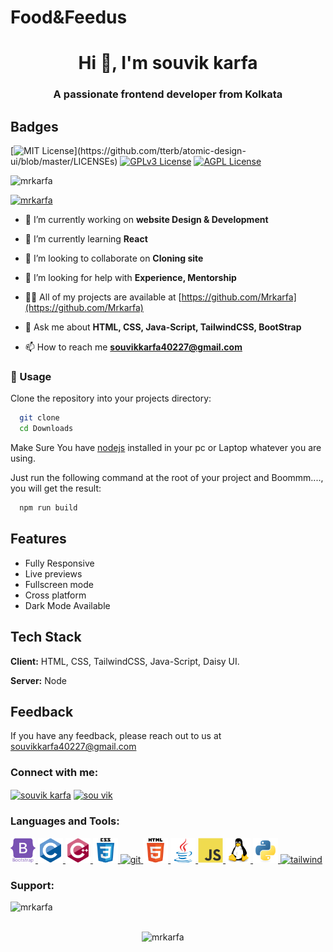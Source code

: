 # Food&Feedus

<h1 align="center">Hi 👋, I'm souvik karfa</h1>
<h3 align="center">A passionate frontend developer from Kolkata</h3>


## Badges
[![MIT License](https://img.shields.io/apm/l/atomic-design-ui.svg?)](https://github.com/tterb/atomic-design-ui/blob/master/LICENSEs)
[![GPLv3 License](https://img.shields.io/badge/License-GPL%20v3-yellow.svg)](https://opensource.org/licenses/)
[![AGPL License](https://img.shields.io/badge/license-AGPL-blue.svg)](http://www.gnu.org/licenses/agpl-3.0)
<p align="left"> <img src="https://komarev.com/ghpvc/?username=mrkarfa&label=Profile%20views&color=0e75b6&style=flat" alt="mrkarfa" /> </p>

<p align="left"> <a href="https://github.com/ryo-ma/github-profile-trophy"><img src="https://github-profile-trophy.vercel.app/?username=mrkarfa" alt="mrkarfa" /></a> </p>

- 🔭 I’m currently working on **website Design & Development**

- 🌱 I’m currently learning **React**

- 👯 I’m looking to collaborate on **Cloning site**

- 🤝 I’m looking for help with **Experience, Mentorship**

- 👨‍💻 All of my projects are available at [https://github.com/Mrkarfa](https://github.com/Mrkarfa)

- 💬 Ask me about **HTML, CSS, Java-Script, TailwindCSS, BootStrap**

- 📫 How to reach me **souvikkarfa40227@gmail.com**

<h3 align="left">🚀 Usage</h3>
<p align="left">
  Clone the repository into your projects directory:
 </p>

```bash
  git clone 
  cd Downloads
```
    
<p align="left">
  Make Sure You have <a href="https://nodejs.org/en/" target="blank">nodejs</a> installed in your pc or Laptop whatever you are using.</p>
  <p align="left">
  Just run the following command at the root of your project and Boommm...., you will get the result:
  </p>
  
```bash
  npm run build
```
 
## Features

- Fully Responsive
- Live previews
- Fullscreen mode
- Cross platform
- Dark Mode Available
 
 ## Tech Stack

**Client:** HTML, CSS, TailwindCSS, Java-Script, Daisy UI.

**Server:** Node
 
## Feedback

If you have any feedback, please reach out to us at souvikkarfa40227@gmail.com
 
<h3 align="left">Connect with me:</h3>
<p align="left">
<a href="https://linkedin.com/in/souvik karfa" target="blank"><img align="center" src="https://raw.githubusercontent.com/rahuldkjain/github-profile-readme-generator/master/src/images/icons/Social/linked-in-alt.svg" alt="souvik karfa" height="30" width="40" /></a>
<a href="https://fb.com/sou vik" target="blank"><img align="center" src="https://raw.githubusercontent.com/rahuldkjain/github-profile-readme-generator/master/src/images/icons/Social/facebook.svg" alt="sou vik" height="30" width="40" /></a>
</p>

<h3 align="left">Languages and Tools:</h3>
<p align="left"> <a href="https://getbootstrap.com" target="_blank" rel="noreferrer"> <img src="https://raw.githubusercontent.com/devicons/devicon/master/icons/bootstrap/bootstrap-plain-wordmark.svg" alt="bootstrap" width="40" height="40"/> </a> <a href="https://www.cprogramming.com/" target="_blank" rel="noreferrer"> <img src="https://raw.githubusercontent.com/devicons/devicon/master/icons/c/c-original.svg" alt="c" width="40" height="40"/> </a> <a href="https://www.w3schools.com/cpp/" target="_blank" rel="noreferrer"> <img src="https://raw.githubusercontent.com/devicons/devicon/master/icons/cplusplus/cplusplus-original.svg" alt="cplusplus" width="40" height="40"/> </a> <a href="https://www.w3schools.com/css/" target="_blank" rel="noreferrer"> <img src="https://raw.githubusercontent.com/devicons/devicon/master/icons/css3/css3-original-wordmark.svg" alt="css3" width="40" height="40"/> </a> <a href="https://git-scm.com/" target="_blank" rel="noreferrer"> <img src="https://www.vectorlogo.zone/logos/git-scm/git-scm-icon.svg" alt="git" width="40" height="40"/> </a> <a href="https://www.w3.org/html/" target="_blank" rel="noreferrer"> <img src="https://raw.githubusercontent.com/devicons/devicon/master/icons/html5/html5-original-wordmark.svg" alt="html5" width="40" height="40"/> </a> <a href="https://www.java.com" target="_blank" rel="noreferrer"> <img src="https://raw.githubusercontent.com/devicons/devicon/master/icons/java/java-original.svg" alt="java" width="40" height="40"/> </a> <a href="https://developer.mozilla.org/en-US/docs/Web/JavaScript" target="_blank" rel="noreferrer"> <img src="https://raw.githubusercontent.com/devicons/devicon/master/icons/javascript/javascript-original.svg" alt="javascript" width="40" height="40"/> </a> <a href="https://www.linux.org/" target="_blank" rel="noreferrer"> <img src="https://raw.githubusercontent.com/devicons/devicon/master/icons/linux/linux-original.svg" alt="linux" width="40" height="40"/> </a> <a href="https://www.python.org" target="_blank" rel="noreferrer"> <img src="https://raw.githubusercontent.com/devicons/devicon/master/icons/python/python-original.svg" alt="python" width="40" height="40"/> </a> <a href="https://tailwindcss.com/" target="_blank" rel="noreferrer"> <img src="https://www.vectorlogo.zone/logos/tailwindcss/tailwindcss-icon.svg" alt="tailwind" width="40" height="40"/> </a> </p>

<h3 align="left">Support:</h3>
<p><a href="https://www.buymeacoffee.com/mrkarfa"> <img align="left" src="https://cdn.buymeacoffee.com/buttons/v2/default-yellow.png" height="50" width="210" alt="mrkarfa" /></a></p><br><br>

<p><img align="left" src="https://github-readme-stats.vercel.app/api/top-langs?username=mrkarfa&show_icons=true&locale=en&layout=compact" alt="mrkarfa" /></p>
